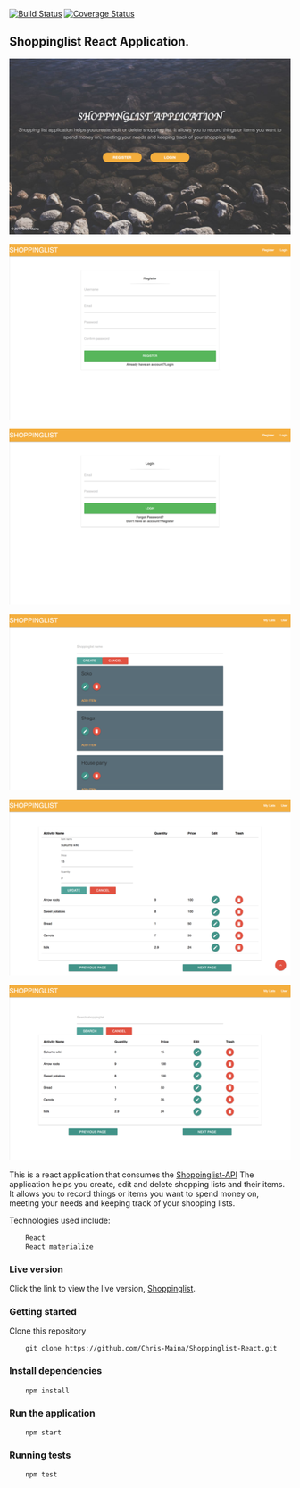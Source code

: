 [![Build Status](https://travis-ci.org/Chris-Maina/Shoppinglist-React.svg?branch=ch-testing)](https://travis-ci.org/Chris-Maina/Shoppinglist-React)
[![Coverage Status](https://coveralls.io/repos/github/Chris-Maina/Shoppinglist-React/badge.svg?branch=ch-testing)](https://coveralls.io/github/Chris-Maina/Shoppinglist-React?branch=ch-testing)

## Shoppinglist React Application.

![Screenshot of Home page](/images/homePg.png)

![Screenshot of Register page](/images/ft-register.png)

![Screenshot of Login page](/images/ft-login.png)

![Screenshot of Create Shoppinglist page](/images/ft-create.png)

![Screenshot of Edit item page](/images/ft-edit-item.png)

![Screenshot of Search item page](/images/ft-search-item.png)

This is a react application that consumes the [Shoppinglist-API](https://github.com/Chris-Maina/Shoppinglist-api)
The application helps you create, edit and delete shopping lists  and their items. It allows you to record things or items you want to spend money on, meeting your needs and keeping track of your shopping lists.

Technologies used include:

        React 
        React materialize

### Live version

Click the link to view the live version, [Shoppinglist](https://shopping-list-front-react.herokuapp.com/).

### Getting started
 Clone this repository 

        git clone https://github.com/Chris-Maina/Shoppinglist-React.git

### Install dependencies

        npm install

### Run the application

        npm start

### Running tests

        npm test

